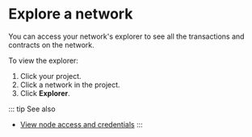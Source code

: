 # Explore a network

You can access your network's explorer to see all the transactions and contracts on the network.

To view the explorer:

1. Click your project.
1. Click a network in the project.
1. Click **Explorer**.

::: tip See also
* [View node access and credentials](/platform/view-node-access-and-credentials)
:::